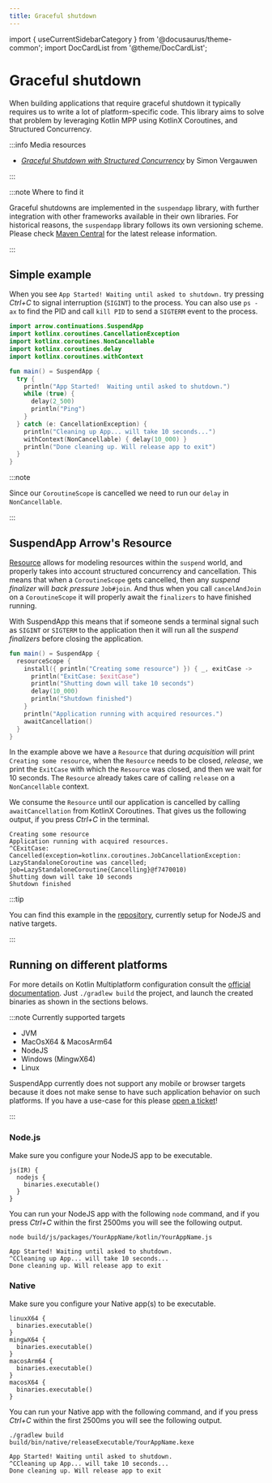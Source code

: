 ```yaml
---
title: Graceful shutdown
---
```


import { useCurrentSidebarCategory } from '@docusaurus/theme-common';
import DocCardList from '@theme/DocCardList';

# Graceful shutdown

When building applications that require graceful shutdown it typically requires us to write a lot of platform-specific
code. This library aims to solve that problem by leveraging Kotlin MPP using KotlinX Coroutines, and Structured Concurrency.

:::info Media resources

- [_Graceful Shutdown with Structured Concurrency_](https://kotlindevday.com/videos/grateful-shutdown-with-structured-concurrency-simon-vergauwen/) by Simon Vergauwen

:::

:::note Where to find it

Graceful shutdowns are implemented in the `suspendapp` library, with further integration with other frameworks available in their own libraries. For historical reasons, the `suspendapp` library follows its own versioning scheme. Please check [Maven Central](https://central.sonatype.com/artifact/io.arrow-kt/suspendapp) for the latest release information.

:::

## Simple example

When you see `App Started! Waiting until asked to shutdown.` try pressing
_Ctrl+C_ to signal interruption (`SIGINT`) to the process.
You can also use `ps -ax` to find the PID and call `kill PID` to send a
`SIGTERM` event to the process.

```kotlin
import arrow.continuations.SuspendApp
import kotlinx.coroutines.CancellationException
import kotlinx.coroutines.NonCancellable
import kotlinx.coroutines.delay
import kotlinx.coroutines.withContext

fun main() = SuspendApp {
  try {
    println("App Started!  Waiting until asked to shutdown.")
    while (true) {
      delay(2_500)
      println("Ping")
    }
  } catch (e: CancellationException) {
    println("Cleaning up App... will take 10 seconds...")
    withContext(NonCancellable) { delay(10_000) }
    println("Done cleaning up. Will release app to exit")
  }
}
```
<!--- KNIT example-suspendapp-01.kt -->

:::note

Since our `CoroutineScope` is cancelled we need to run our `delay` in `NonCancellable`.

:::

## SuspendApp Arrow's Resource

[Resource](../../../learn/coroutines/resource-safety/)
allows for modeling resources within the `suspend` world,
and properly takes into account structured concurrency and cancellation.
This means that when a `CoroutineScope` gets cancelled, then any _suspend finalizer_ will _back pressure_ `Job#join`.
And thus when you call `cancelAndJoin` on a `CoroutineScope` it will properly await the `finalizers` to have finished
running.

With SuspendApp this means that if someone sends a terminal signal such as `SIGINT` or `SIGTERM` to the application
then it will run all the _suspend finalizers_ before closing the application.

<!--- INCLUDE
import arrow.continuations.SuspendApp
import kotlinx.coroutines.CancellationException
import kotlinx.coroutines.NonCancellable
import kotlinx.coroutines.delay
import kotlinx.coroutines.withContext
import kotlinx.coroutines.awaitCancellation
import arrow.fx.coroutines.resourceScope
-->

```kotlin
fun main() = SuspendApp {
  resourceScope {
    install({ println("Creating some resource") }) { _, exitCase ->
      println("ExitCase: $exitCase")
      println("Shutting down will take 10 seconds")
      delay(10_000)
      println("Shutdown finished")
    }
    println("Application running with acquired resources.")
    awaitCancellation()
  }
}
```
<!--- KNIT example-suspendapp-02.kt -->

In the example above we have a `Resource` that during _acquisition_ will print `Creating some resource`,
when the `Resource` needs to be closed, _release_, we print the `ExitCase` with which the `Resource` was closed, and
then we wait for 10 seconds. The `Resource` already takes care of calling `release` on a `NonCancellable` context.

We consume the `Resource` until our application is cancelled by calling `awaitCancellation` from KotlinX Coroutines.
That gives us the following output, if you press _Ctrl+C_ in the terminal.

```text
Creating some resource
Application running with acquired resources.
^CExitCase: Cancelled(exception=kotlinx.coroutines.JobCancellationException: LazyStandaloneCoroutine was cancelled; job=LazyStandaloneCoroutine{Cancelling}@f7470010)
Shutting down will take 10 seconds
Shutdown finished
```

:::tip

You can find this example in the [repository](https://github.com/arrow-kt/suspendapp/tree/main/example), currently setup for NodeJS and native targets.

:::

## Running on different platforms

For more details on Kotlin Multiplatform configuration consult the [official documentation](https://kotlinlang.org/docs/multiplatform.html).
Just `./gradlew build` the project, and launch the created binaries as shown in the sections belows.

:::note Currently supported targets

- JVM
- MacOsX64 & MacosArm64
- NodeJS
- Windows (MingwX64)
- Linux

SuspendApp currently does not support any mobile or browser targets because it does not make sense to have such
application behavior on such platforms. If you have a use-case for this please [open a ticket](https://github.com/arrow-kt/suspendapp/issues)!

:::

### Node.js

Make sure you configure your NodeJS app to be executable.

```
js(IR) {
  nodejs {
    binaries.executable()
  }
}
```

You can run your NodeJS app with the following `node` command,
and if you press _Ctrl+C_ within the first 2500ms you will see the following output.

```text
node build/js/packages/YourAppName/kotlin/YourAppName.js

App Started! Waiting until asked to shutdown.
^CCleaning up App... will take 10 seconds...
Done cleaning up. Will release app to exit
```

### Native

Make sure you configure your Native app(s) to be executable.

```
linuxX64 {
  binaries.executable()
}
mingwX64 {
  binaries.executable()
}
macosArm64 {
  binaries.executable()
}
macosX64 {
  binaries.executable()
}
```

You can run your Native app with the following command,
and if you press _Ctrl+C_ within the first 2500ms you will see the following output.

```text
./gradlew build
build/bin/native/releaseExecutable/YourAppName.kexe

App Started! Waiting until asked to shutdown.
^CCleaning up App... will take 10 seconds...
Done cleaning up. Will release app to exit
```

